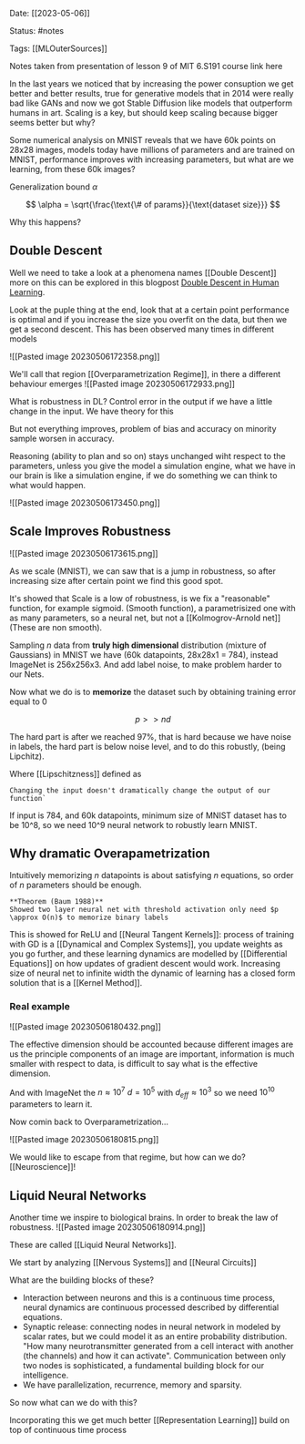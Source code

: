 Date: [[2023-05-06]]

Status: #notes

Tags: [[MLOuterSources]]

Notes taken from presentation of lesson 9 of MIT 6.S191 course link here 

In the last years we noticed that by increasing the power consuption we get better and better results, true for generative models that in 2014 were really bad like GANs and now we got Stable Diffusion like models that outperform humans in art. Scaling is a key, but should keep scaling because bigger seems better but why?

Some numerical analysis on MNIST reveals that we have 60k points on 28x28 images, models today have millions of parameters and are trained on MNIST, performance improves with increasing parameters, but what are we learning, from these 60k images?

Generalization bound $\alpha$

$$
\alpha = \sqrt{\frac{\text{\# of params}}{\text{dataset size}}}
$$

Why this happens?

## Double Descent

Well we need to take a look at a phenomena names [[Double Descent]] more on this can be explored in this 
blogpost [Double Descent in Human Learning](https://chris-said.io/2023/04/21/double-descent-in-human-learning/).

Look at the puple thing at the end, look that at a certain point performance is optimal and if you increase the size you overfit on the data, but then we get a second descent. This has been observed many times in different models

![[Pasted image 20230506172358.png]]

We'll call that region [[Overparametrization Regime]], in there a different behaviour emerges
![[Pasted image 20230506172933.png]]

What is robustness in DL? Control error in the output if we have a little change in the input. We have theory for this

But not everything improves, problem of bias and accuracy on minority sample worsen in accuracy.

Reasoning (ability to plan and so on) stays unchanged wiht respect to the parameters, unless you give the model a simulation engine, what we have in our brain is like a simulation engine, if we do something we can think to what would happen.

![[Pasted image 20230506173450.png]]

## Scale Improves Robustness

![[Pasted image 20230506173615.png]]

As we scale (MNIST), we can saw that is a jump in robustness, so after increasing size after certain point we find this good spot.

It's showed that Scale is a low of robustness, is we fix a "reasonable" function, for example sigmoid. (Smooth function), a parametrisized one with as many parameters, so a neural net, but not a [[Kolmogrov-Arnold net]] (These are non smooth).

Sampling $n$ data from **truly high dimensional** distribution (mixture of Gaussians) in MNIST we have (60k datapoints, 28x28x1 = 784), instead ImageNet is 256x256x3. And add label noise, to make problem harder to our Nets. 

Now what we do is to **memorize** the dataset such by obtaining training error equal to $0$

$$p \gt\gt nd$$

The hard part is after we reached 97%, that is hard because we have noise in labels, the hard part is below noise level, and to do this robustly, (being Lipchitz).

Where [[Lipschitzness]] defined as 

```ad-hint
Changing the input doesn't dramatically change the output of our function`
```

If input is 784, and 60k datapoints, minimum size of MNIST dataset has to be 10^8, so we need 10^9 neural network to robustly learn MNIST.

## Why dramatic Overapametrization

Intuitively memorizing $n$ datapoints is about satisfying $n$ equations, so order of $n$ parameters should be enough.

```ad-important
**Theorem (Baum 1988)**
Showed two layer neural net with threshold activation only need $p \approx O(n)$ to memorize binary labels
```

This is showed for ReLU and [[Neural Tangent Kernels]]: process of training with GD is a [[Dynamical and Complex Systems]], you update weights as you go further, and these learning dynamics are modelled by [[Differential Equations]] on how updates of gradient descent would work. Increasing size of neural net to infinite width the dynamic of learning has a closed form solution that is a [[Kernel Method]].

### Real example
![[Pasted image 20230506180432.png]]

The effective dimension should be accounted because different images are us the principle components of an image are important, information is much smaller with respect to data, is difficult to say what is the effective dimension.

And with ImageNet the $n \approx 10^7$ $d=10^5$ with $d_{eff} \approx 10^3$ so we need $10^{10}$ parameters to learn it.

Now comin back to Overparametrization...

![[Pasted image 20230506180815.png]]

We would like to escape from that regime, but how can we do? [[Neuroscience]]!

## Liquid Neural Networks

Another time we inspire to biological brains. In order to break the law of robustness.
![[Pasted image 20230506180914.png]]

These are called [[Liquid Neural Networks]].

We start by analyzing [[Nervous Systems]] and [[Neural Circuits]]

What are the building blocks of these? 

- Interaction between neurons and this is a continuous time process, neural dynamics are continuous processed described by differential equations.
- Synaptic release: connecting nodes in neural network in modeled by scalar rates, but we could model it as an entire probability distribution. "How many neurotransmitter generated from a cell interact with another (the channels) and how it can activate". Communication between only two nodes is sophisticated, a fundamental building block for our intelligence.
- We have parallelization, recurrence, memory and sparsity.

So now what can we do with this? 

Incorporating this we get much better [[Representation Learning]] build on top of continuous time process

